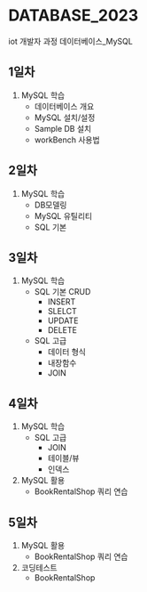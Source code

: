 # DATABASE_2023
iot 개발자 과정 데이터베이스_MySQL

## 1일차
1. MySQL 학습
    - 데이터베이스 개요
    - MySQL 설치/설정
    - Sample DB 설치
    - workBench 사용법
    
## 2일차
1. MySQL 학습
    - DB모델링
    - MySQL 유틸리티
    - SQL 기본

## 3일차
1. MySQL 학습
    - SQL 기본 CRUD
        - INSERT
        - SLELCT
        - UPDATE
        - DELETE
    - SQL 고급    
        - 데이터 형식
        - 내장함수
        - JOIN

## 4일차
1. MySQL 학습
    - SQL 고급
        - JOIN
        - 테이블/뷰
        - 인덱스
2. MySQL 활용
    - BookRentalShop 쿼리 연습        

## 5일차
1. MySQL 활용
    - BookRentalShop 쿼리 연습
2. 코딩테스트
    - BookRentalShop        